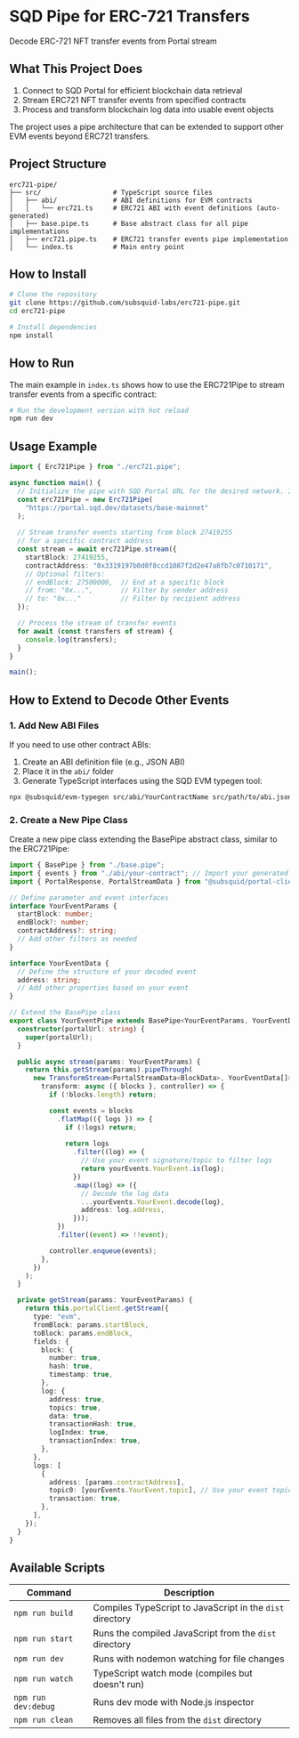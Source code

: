 # SQD Pipe for ERC-721 Transfers

Decode ERC-721 NFT transfer events from Portal stream 

## What This Project Does

1. Connect to SQD Portal for efficient blockchain data retrieval
2. Stream ERC721 NFT transfer events from specified contracts
3. Process and transform blockchain log data into usable event objects

The project uses a pipe architecture that can be extended to support other EVM events beyond ERC721 transfers.

## Project Structure

```
erc721-pipe/
├── src/                  # TypeScript source files
│   ├── abi/              # ABI definitions for EVM contracts 
│   │   └── erc721.ts     # ERC721 ABI with event definitions (auto-generated)
│   ├── base.pipe.ts      # Base abstract class for all pipe implementations
│   ├── erc721.pipe.ts    # ERC721 transfer events pipe implementation
│   └── index.ts          # Main entry point
```

## How to Install

```bash
# Clone the repository
git clone https://github.com/subsquid-labs/erc721-pipe.git
cd erc721-pipe

# Install dependencies
npm install
```

## How to Run

The main example in `index.ts` shows how to use the ERC721Pipe to stream transfer events from a specific contract:

```bash
# Run the development version with hot reload
npm run dev
```

## Usage Example

```typescript
import { Erc721Pipe } from "./erc721.pipe";

async function main() {
  // Initialize the pipe with SQD Portal URL for the desired network. In this examples we're using Base
  const erc721Pipe = new Erc721Pipe(
    "https://portal.sqd.dev/datasets/base-mainnet"
  );
  
  // Stream transfer events starting from block 27419255
  // for a specific contract address
  const stream = await erc721Pipe.stream({
    startBlock: 27419255,
    contractAddress: "0x3319197b0d0f8ccd1087f2d2e47a8fb7c0710171",
    // Optional filters:
    // endBlock: 27500000,  // End at a specific block
    // from: "0x...",       // Filter by sender address
    // to: "0x..."          // Filter by recipient address
  });

  // Process the stream of transfer events
  for await (const transfers of stream) {
    console.log(transfers);
  }
}

main();
```

## How to Extend to Decode Other Events

### 1. Add New ABI Files

If you need to use other contract ABIs:

1. Create an ABI definition file (e.g., JSON ABI)
2. Place it in the `abi/` folder
3. Generate TypeScript interfaces using the SQD EVM typegen tool:

```bash
npx @subsquid/evm-typegen src/abi/YourContractName src/path/to/abi.json
```

### 2. Create a New Pipe Class

Create a new pipe class extending the BasePipe abstract class, similar to the ERC721Pipe:

```typescript
import { BasePipe } from "./base.pipe";
import { events } from "./abi/your-contract"; // Import your generated events
import { PortalResponse, PortalStreamData } from "@subsquid/portal-client";

// Define parameter and event interfaces
interface YourEventParams {
  startBlock: number;
  endBlock?: number;
  contractAddress?: string;
  // Add other filters as needed
}

interface YourEventData {
  // Define the structure of your decoded event
  address: string;
  // Add other properties based on your event
}

// Extend the BasePipe class
export class YourEventPipe extends BasePipe<YourEventParams, YourEventData[]> {
  constructor(portalUrl: string) {
    super(portalUrl);
  }

  public async stream(params: YourEventParams) {
    return this.getStream(params).pipeThrough(
      new TransformStream<PortalStreamData<BlockData>, YourEventData[]>({
        transform: async ({ blocks }, controller) => {
          if (!blocks.length) return;

          const events = blocks
            .flatMap(({ logs }) => {
              if (!logs) return;
              
              return logs
                .filter((log) => {
                  // Use your event signature/topic to filter logs
                  return yourEvents.YourEvent.is(log);
                })
                .map((log) => ({
                  // Decode the log data
                  ...yourEvents.YourEvent.decode(log),
                  address: log.address,
                }));
            })
            .filter((event) => !!event);

          controller.enqueue(events);
        },
      })
    );
  }

  private getStream(params: YourEventParams) {
    return this.portalClient.getStream({
      type: "evm",
      fromBlock: params.startBlock,
      toBlock: params.endBlock,
      fields: {
        block: {
          number: true,
          hash: true,
          timestamp: true,
        },
        log: {
          address: true,
          topics: true,
          data: true,
          transactionHash: true,
          logIndex: true,
          transactionIndex: true,
        },
      },
      logs: [
        {
          address: [params.contractAddress],
          topic0: [yourEvents.YourEvent.topic], // Use your event topic
          transaction: true,
        },
      ],
    });
  }
}
```

## Available Scripts

| Command | Description |
|---------|-------------|
| `npm run build` | Compiles TypeScript to JavaScript in the `dist` directory |
| `npm run start` | Runs the compiled JavaScript from the `dist` directory |
| `npm run dev` | Runs with nodemon watching for file changes |
| `npm run watch` | TypeScript watch mode (compiles but doesn't run) |
| `npm run dev:debug` | Runs dev mode with Node.js inspector |
| `npm run clean` | Removes all files from the `dist` directory |

